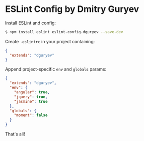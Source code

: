 # ESLint Config by Dmitry Guryev

Install ESLint and config:

```bash
$ npm install eslint eslint-config-dguryev --save-dev
```

Create `.eslintrc` in your project containing:

```json
{
  "extends": "dguryev"
}
```

Append project-specific `env` and `globals` params:

```json
{
  "extends": "dguryev",
  "env": {
    "angular": true,
    "jquery": true,
    "jasmine": true
  },
  "globals": {
    "moment": false
  }
}
```

That's all!
